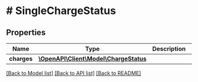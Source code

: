 # # SingleChargeStatus

## Properties

Name | Type | Description | Notes
------------ | ------------- | ------------- | -------------
**charges** | [**\OpenAPI\Client\Model\ChargeStatus**](ChargeStatus.md) |  | [optional]

[[Back to Model list]](../../README.md#models) [[Back to API list]](../../README.md#endpoints) [[Back to README]](../../README.md)
